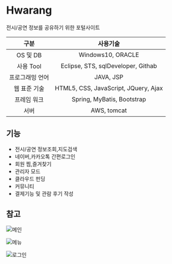 # Hwarang  

전시/공연 정보를 공유하기 위한 포털사이트

|구분|사용기술|
|:------:|:------:|
|OS 및 DB|Windows10, ORACLE|
|사용 Tool|Eclipse, STS, sqlDeveloper, Githab|
|프로그래밍 언어|JAVA, JSP|
|웹 표준 기술|HTML5, CSS, JavaScript, JQuery, Ajax|
|프레임 워크|Spring, MyBatis, Bootstrap|
|서버|AWS, tomcat|

## 기능
- 전시/공연 정보조회,지도검색
- 네이버,카카오톡 간편로그인
- 회원 찜,즐겨찾기
- 관리자 모드
- 클라우드 펀딩
- 커뮤니티 
- 결제기능 및 관람 후기 작성

## 참고

![메인](https://user-images.githubusercontent.com/53885622/74632196-283f2480-51a2-11ea-8f3f-08938d411a5a.png)

![메뉴](https://user-images.githubusercontent.com/53885622/74632194-270df780-51a2-11ea-9f95-3da6e11363fa.png)

![로그인](https://user-images.githubusercontent.com/53885622/74632354-87049e00-51a2-11ea-848e-b1246ad077f4.png)
